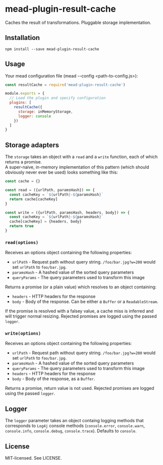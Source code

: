 # mead-plugin-result-cache

Caches the result of transformations. Pluggable storage implementation.

## Installation

```
npm install --save mead-plugin-result-cache
```

## Usage

Your mead configuration file (mead --config <path-to-config.js>):

```js
const resultCache = require('mead-plugin-result-cache')

module.exports = {
  // Load the plugin and specify configuration
  plugins: [
    resultCache({
      storage: inMemoryStorage,
      logger: console
    })
  ]
}
```

## Storage adapters

The `storage` takes an object with a `read` and a `write` function, each of which returns a promise.  
A super-naive, in-memory implementation of this pattern (which should obviously never ever be used) looks something like this:

```js
const cache = {}

const read = ({urlPath, paramsHash}) => {
  const cacheKey = `${urlPath}-${paramsHash}`
  return cache[cacheKey]
}

const write = ({urlPath, paramsHash, headers, body}) => {
  const cacheKey = `${urlPath}-${paramsHash}`
  cache[cacheKey] = {headers, body}
  return true
}
```

### `read(options)`

Receives an options object containing the following properties:

- `urlPath` - Request path without query string. `/foo/bar.jpg?w=200` would set `urlPath` to `foo/bar.jpg`.
- `paramsHash` - A hashed value of the sorted query parameters
- `queryParams` - The query parameters used to transform this image

Returns a promise (or a plain value) which resolves to an object containing:

- `headers` - HTTP headers for the response
- `body` - Body of the response. Can be either a `Buffer` or a `ReadableStream`.

If the promise is resolved with a falsey value, a cache miss is inferred and will trigger normal resizing. Rejected promises are logged using the passed `logger`.

### `write(options)`

Receives an options object containing the following properties:

- `urlPath` - Request path without query string. `/foo/bar.jpg?w=200` would set `urlPath` to `foo/bar.jpg`.
- `paramsHash` - A hashed value of the sorted query parameters
- `queryParams` - The query parameters used to transform this image
- `headers` - HTTP headers for the response
- `body` - Body of the response, as a `Buffer`.

Returns a promise, return value is not used. Rejected promises are logged using the passed `logger`.

## Logger

The `logger` parameter takes an object containg logging methods that corresponds to `Log4j` console methods (`console.error`, `console.warn`, `console.info`, `console.debug`, `console.trace`). Defaults to `console`.

## License

MIT-licensed. See LICENSE.
